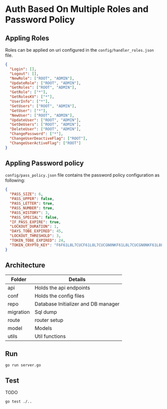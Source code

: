 # Auth Based On Multiple Roles and Password Policy

## Appling Roles

Roles can be applied on uri configured in the `config/handler_roles.json` file.

```json
{
  "Login": [],
  "Logout": [],
  "NewRole": ["ROOT", "ADMIN"],
  "UpdateRole": ["ROOT", "ADMIN"],
  "GetRoles": ["ROOT", "ADMIN"],
  "GetRole": ["*"],
  "GetRolesKV": ["*"],
  "UserInfo": ["*"],
  "GetUsers": ["ROOT", "ADMIN"],
  "GetUser": ["*"],
  "NewUser": ["ROOT", "ADMIN"],
  "UpdateUser": ["ROOT", "ADMIN"],
  "GetDeUsers": ["ROOT", "ADMIN"],
  "DeleteUser": ["ROOT", "ADMIN"],
  "ChangePassword": ["*"],
  "ChangeUserDeactiveFlag": ["ROOT"],
  "ChangeUserActiveFlag": ["ROOT"]
}
```

## Appling Password policy

`config/pass_policy.json` file contains the password policy configuration as following:

```json
{
  "PASS_SIZE": 6,
  "PASS_UPPER": false,
  "PASS_LETTER": true,
  "PASS_NUMBER": true,
  "PASS_HISTORY": 3,
  "PASS_SPECIAL": false,
  "IF_PASS_EXPIRE": true,
  "LOCKOUT_DURATION": 1,
  "DAYS_TOBE_EXPIRED": 45,
  "LOCKOUT_THRESHOLD": 3,
  "TOKEN_TOBE_EXPIRED": 24,
  "TOKEN_CRYPTO_KEY": "F6F61L8L7CUCF61L8L7CUCGN0NKF61L8L7CUCGN0NKF61L8L7CUCGN0NK6336I8TFP9Y2ZOS43OS43"
}
```

## Architecture

| Folder    | Details                             |
| --------- | ----------------------------------- |
| api       | Holds the api endpoints             |
| conf      | Holds the config files              |
| repo      | Database Initializer and DB manager |
| migration | Sql dump                            |
| route     | router setup                        |
| model     | Models                              |
| utils     | Util functions                      |

## Run

`go run server.go`

## Test

TODO

`go test ./..`
